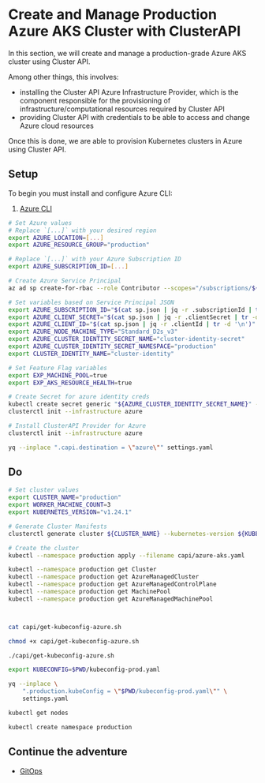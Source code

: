 # Create and Manage Production Azure AKS Cluster with ClusterAPI

In this section, we will create and manage a production-grade Azure AKS cluster using Cluster API.

Among other things, this involves:
* installing the Cluster API Azure Infrastructure Provider, which is the component responsible for the provisioning of infrastructure/computational resources required by Cluster API
* providing Cluster API with credentials to be able to access and change Azure cloud resources

Once this is done, we are able to provision Kubernetes clusters in Azure using Cluster API.

## Setup
To begin you must install and configure Azure CLI:
1. [Azure CLI](https://learn.microsoft.com/en-us/cli/azure/install-azure-cli?view=azure-cli-latest)

```bash
# Set Azure values
# Replace `[...]` with your desired region
export AZURE_LOCATION=[...]
export AZURE_RESOURCE_GROUP="production"

# Replace `[...]` with your Azure Subscription ID
export AZURE_SUBSCRIPTION_ID=[...]

# Create Azure Service Principal
az ad sp create-for-rbac --role Contributor --scopes="/subscriptions/${AZURE_SUBSCRIPTION_ID}" --sdk-auth > sp.json

# Set variables based on Service Principal JSON
export AZURE_SUBSCRIPTION_ID="$(cat sp.json | jq -r .subscriptionId | tr -d '\n')"
export AZURE_CLIENT_SECRET="$(cat sp.json | jq -r .clientSecret | tr -d '\n')"
export AZURE_CLIENT_ID="$(cat sp.json | jq -r .clientId | tr -d '\n')"
export AZURE_NODE_MACHINE_TYPE="Standard_D2s_v3"
export AZURE_CLUSTER_IDENTITY_SECRET_NAME="cluster-identity-secret"
export AZURE_CLUSTER_IDENTITY_SECRET_NAMESPACE="production"
export CLUSTER_IDENTITY_NAME="cluster-identity"

# Set Feature Flag variables
export EXP_MACHINE_POOL=true
export EXP_AKS_RESOURCE_HEALTH=true

# Create Secret for azure identity creds
kubectl create secret generic "${AZURE_CLUSTER_IDENTITY_SECRET_NAME}" --from-literal=clientSecret="${AZURE_CLIENT_SECRET}"
clusterctl init --infrastructure azure

# Install ClusterAPI Provider for Azure
clusterctl init --infrastructure azure

yq --inplace ".capi.destination = \"azure\"" settings.yaml
```

## Do

```bash
# Set cluster values
export CLUSTER_NAME="production"
export WORKER_MACHINE_COUNT=3
export KUBERNETES_VERSION="v1.24.1"

# Generate Cluster Manifests
clusterctl generate cluster ${CLUSTER_NAME} --kubernetes-version ${KUBERNETES_VERSION} --flavor aks > capi/azure-aks.yaml

# Create the cluster
kubectl --namespace production apply --filename capi/azure-aks.yaml

kubectl --namespace production get Cluster
kubectl --namespace production get AzureManagedCluster
kubectl --namespace production get AzureManagedControlPlane
kubectl --namespace production get MachinePool
kubectl --namespace production get AzureManagedMachinePool



cat capi/get-kubeconfig-azure.sh

chmod +x capi/get-kubeconfig-azure.sh

./capi/get-kubeconfig-azure.sh

export KUBECONFIG=$PWD/kubeconfig-prod.yaml

yq --inplace \
    ".production.kubeConfig = \"$PWD/kubeconfig-prod.yaml\"" \
    settings.yaml

kubectl get nodes

kubectl create namespace production
```

## Continue the adventure

* [GitOps](../gitops/README.md)
